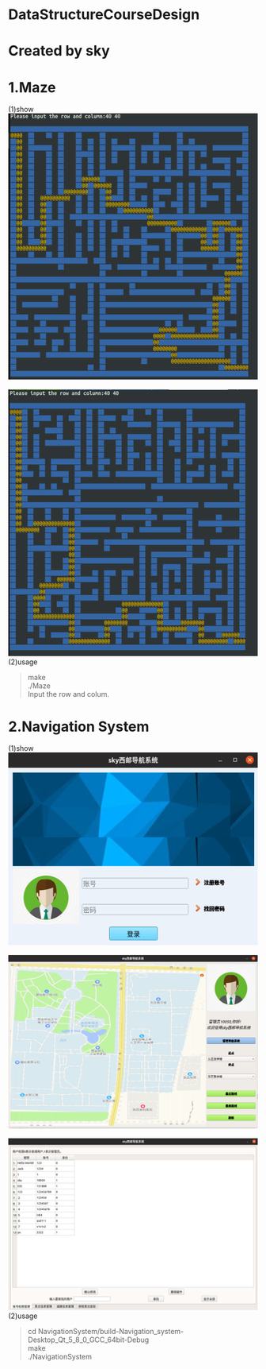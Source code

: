 # DataStructureCourseDesign
# Created by sky
# 1.Maze 
(1)show 
  ![Image text]( https://github.com/g1050/DataStructureCourseDesign/blob/master/Maze/maze1.png)
    ![Image text]( https://github.com/g1050/DataStructureCourseDesign/blob/master/Maze/maze2.png)
(2)usage
> make  
> ./Maze  
> Input the row and colum.  
# 2.Navigation System
(1)show
  ![Image text]( https://github.com/g1050/DataStructureCourseDesign/blob/master/NavigationSystem/NS1.png)
   ![Image text]( https://github.com/g1050/DataStructureCourseDesign/blob/master/NavigationSystem/NS2.png) 
   ![Image text](https://github.com/g1050/DataStructureCourseDesign/blob/master/NavigationSystem/NS3.png)
(2)usage
> cd NavigationSystem/build-Navigation_system-Desktop_Qt_5_8_0_GCC_64bit-Debug  
> make  
> ./NavigationSystem
